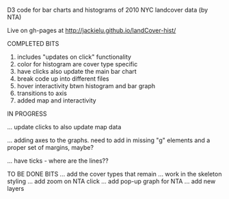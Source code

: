 D3 code for bar charts and histograms of 2010 NYC landcover data (by NTA) 

Live on gh-pages at http://jackielu.github.io/landCover-hist/


COMPLETED BITS
1) includes "updates on click" functionality 
2) color for histogram are cover type specific
3) have clicks also update the main bar chart
4) break code up into different files
5) hover interactivity btwn histogram and bar graph
6) transitions to axis
7) added map and interactivity


IN PROGRESS  

... update clicks to also update map data

... adding axes to the graphs.  need to add in missing "g" elements and a proper set of margins, maybe?

... have ticks - where are the lines??


TO BE DONE BITS
...  add the cover types that remain
...  work in the skeleton styling
...  add zoom on NTA click
...  add pop-up graph for NTA
...  add new layers
